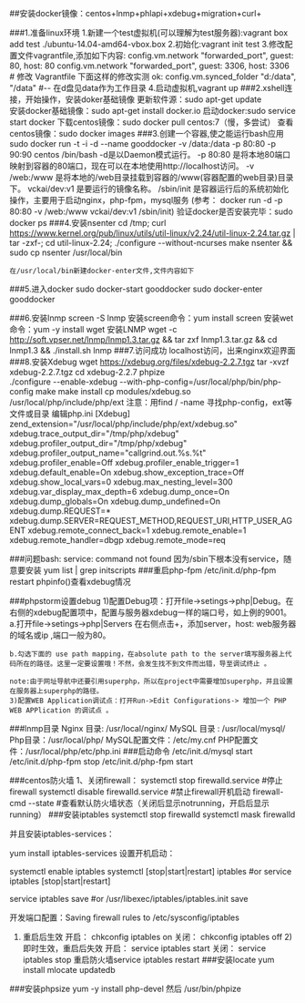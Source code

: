 ##安装docker镜像：centos+lnmp+phlapi+xdebug+migration+curl+

###1.准备linux环境
	1.新建一个test虚拟机(可以理解为test服务器):vagrant box add test ./ubuntu-14.04-amd64-vbox.box
	2.初始化:vagrant init test
	3.修改配置文件vagrantfile,添加如下内容:
	config.vm.network "forwarded_port", guest: 80, host: 80
	config.vm.network "forwarded_port", guest: 3306, host: 3306
	# 修改 Vagrantfile 下面这样的修改实测 ok:
	config.vm.synced_folder "d:/data", "/data"    #-- 在d盘见data作为工作目录
	4.启动虚拟机,vagrant up
###2.xshell连接，开始操作，安装doker基础镜像
更新软件源：sudo apt-get update  
安装docker基础镜像：sudo apt-get install docker.io
启动docker:sudo service start docker
下载centos镜像：sudo docker pull centos:7（慢，多尝试）
查看centos镜像：sudo docker images
###3.创建一个容器,使之能运行bash应用
	sudo docker run -t -i -d --name gooddocker -v /data:/data -p 80:80 -p 90:90 centos /bin/bash
	-d是以Daemon模式运行。
	-p 80:80 是将本地80端口映射到容器的80端口，现在可以在本地使用http://localhost访问。
	-v /web:/www 是将本地的/web目录挂载到容器的/www(容器配置的web目录)目录下。
	vckai/dev:v1 是要运行的镜像名称。
	/sbin/init 是容器运行后的系统初始化操作，主要用于启动nginx，php-fpm，mysql服务
	(参考： docker run -d -p 80:80 -v /web:/www vckai/dev:v1 /sbin/init)
	验证docker是否安装完毕：sudo docker ps
###4.安装nsenter
	 cd /tmp;
	 curl https://www.kernel.org/pub/linux/utils/util-linux/v2.24/util-linux-2.24.tar.gz | tar -zxf-;
	 cd util-linux-2.24;
	 ./configure --without-ncurses
	 make nsenter && sudo cp nsenter /usr/local/bin

	在/usr/local/bin新建docker-enter文件,文件内容如下
	
###5.进入docker
sudo docker-start gooddocker
sudo docker-enter gooddocker

###6.安装lnmp
screen -S lnmp
安装screen命令：yum install screen
安装wet命令：yum -y install wget
安装LNMP
wget -c http://soft.vpser.net/lnmp/lnmp1.3.tar.gz && tar zxf lnmp1.3.tar.gz && cd lnmp1.3 && ./install.sh lnmp
###7.访问成功
localhost访问，出来nginx欢迎界面
###8.安装Xdebug
	wget https://xdebug.org/files/xdebug-2.2.7.tgz
	tar -xvzf xdebug-2.2.7.tgz
	cd xdebug-2.2.7
	phpize   
	./configure --enable-xdebug  --with-php-config=/usr/local/php/bin/php-config
	make
	make install
	cp modules/xdebug.so /usr/local/php/include/php/ext
	注意：用find / -name 寻找php-config，ext等文件或目录
	编辑php.ini
	 [Xdebug]
	 zend_extension="/usr/local/php/include/php/ext/xdebug.so"  
	 xdebug.trace_output_dir="/tmp/php/xdebug"  
	 xdebug.profiler_output_dir="/tmp/php/xdebug"  
	 xdebug.profiler_output_name="callgrind.out.%s.%t"
	 xdebug.profiler_enable=Off
	 xdebug.profiler_enable_trigger=1
	 xdebug.default_enable=On
	 xdebug.show_exception_trace=Off
	 xdebug.show_local_vars=0
	 xdebug.max_nesting_level=300
	 xdebug.var_display_max_depth=6
	 xdebug.dump_once=On
	 xdebug.dump_globals=On
	 xdebug.dump_undefined=On
	 xdebug.dump.REQUEST=*
	 xdebug.dump.SERVER=REQUEST_METHOD,REQUEST_URI,HTTP_USER_AGENT
	 xdebug.remote_connect_back=1
	 xdebug.remote_enable=1
	 xdebug.remote_handler=dbgp
	 xdebug.remote_mode=req

###问题bash: service: command not found
因为/sbin下根本没有service，随意要安装
yum list | grep initscripts
###重启php-fpm
	/etc/init.d/php-fpm restart
	phpinfo()查看xdebug情况

###phpstorm设置debug
	1)配置Debug项：打开file->setings->php|Debug。在右侧的xdebug配置项中，配置与服务器xdebug一样的端口号，如上例的9001。
	a.打开file->setings->php|Servers 在右侧点击+，添加server，host: web服务器的域名或ip ,端口一般为80。
	
	b.勾选下面的 use path mapping，在absolute path to the server填写服务器上代码所在的路径。这里一定要设置哦！不然，会发生找不到文件而出错，导至调试终止 。
	
	note:由于网址导航中还要引用superphp，所以在project中需要增加superphp，并且设置在服务器上superphp的路径。
	3)配置WEB Application调试点：打开Run->Edit Configurations-> 增加一个 PHP WEB APPlication 的调试点 。
###lnmp目录
Nginx 目录: /usr/local/nginx/
MySQL 目录 : /usr/local/mysql/
Php目录：/usr/local/php/
MySQL配置文件：/etc/my.cnf
PHP配置文件：/usr/local/php/etc/php.ini
###启动命令
/etc/init.d/mysql start
/etc/init.d/php-fpm stop
/etc/init.d/php-fpm start


###centos防火墙
1、关闭firewall：
systemctl stop firewalld.service #停止firewall
systemctl disable firewalld.service #禁止firewall开机启动
firewall-cmd --state #查看默认防火墙状态（关闭后显示notrunning，开启后显示running）
###安装iptables
systemctl stop firewalld
systemctl mask firewalld
 
并且安装iptables-services：

yum install iptables-services
设置开机启动：

systemctl enable iptables
systemctl [stop|start|restart] iptables
#or
service iptables [stop|start|restart]
 
service iptables save
#or
/usr/libexec/iptables/iptables.init save

开发端口配置：Saving firewall rules to /etc/sysconfig/iptables

   1) 重启后生效
        开启： chkconfig iptables on
        关闭： chkconfig iptables off
        2) 即时生效，重启后失效
        开启： service iptables start
        关闭： service iptables stop
 重启防火墙service iptables restart 
###安装locate
yum install mlocate
updatedb

###安装phpsize
yum -y install php-devel 然后 /usr/bin/phpize
